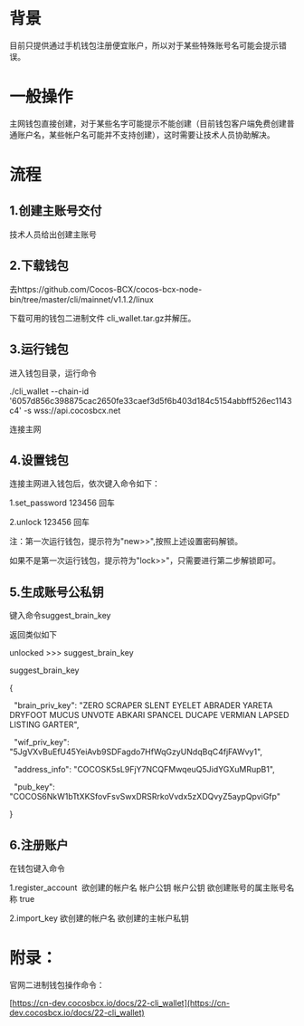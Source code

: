 # 背景
目前只提供通过手机钱包注册便宜账户，所以对于某些特殊账号名可能会提示错误。

# 一般操作
主网钱包直接创建，对于某些名字可能提示不能创建（目前钱包客户端免费创建普通账户名，某些帐户名可能并不支持创建），这时需要让技术人员协助解决。

# 流程
## 1.创建主账号交付
技术人员给出创建主账号

## 2.下载钱包
去https://github.com/Cocos-BCX/cocos-bcx-node-bin/tree/master/cli/mainnet/v1.1.2/linux

下载可用的钱包二进制文件 cli_wallet.tar.gz并解压。

## 3.运行钱包
进入钱包目录，运行命令

./cli_wallet --chain-id '6057d856c398875cac2650fe33caef3d5f6b403d184c5154abbff526ec1143c4' -s wss://api.cocosbcx.net 

连接主网

## 4.设置钱包
连接主网进入钱包后，依次键入命令如下：

1.set_password 123456 回车

2.unlock 123456 回车

注：第一次运行钱包，提示符为"new>>",按照上述设置密码解锁。

如果不是第一次运行钱包，提示符为"lock>>"，只需要进行第二步解锁即可。

## 5.生成账号公私钥
键入命令suggest_brain_key 

返回类似如下

unlocked >>> suggest_brain_key

suggest_brain_key

{

  "brain_priv_key": "ZERO SCRAPER SLENT EYELET ABRADER YARETA DRYFOOT MUCUS UNVOTE ABKARI SPANCEL DUCAPE VERMIAN LAPSED LISTING GARTER",

  "wif_priv_key": "5JgVXvBuEfU45YeiAvb9SDFagdo7HfWqGzyUNdqBqC4fjFAWvy1",

  "address_info": "COCOSK5sL9FjY7NCQFMwqeuQ5JidYGXuMRupB1",

  "pub_key": "COCOS6NkW1bTtXKSfovFsvSwxDRSRrkoVvdx5zXDQvyZ5aypQpviGfp"

}	 

## 6.注册账户
在钱包键入命令

1.register_account  欲创建的帐户名 帐户公钥 帐户公钥  欲创建账号的属主账号名称 true 

 2.import_key 欲创建的帐户名 欲创建的主帐户私钥  

# 附录：
官网二进制钱包操作命令：

[https://cn-dev.cocosbcx.io/docs/22-cli_wallet](https://cn-dev.cocosbcx.io/docs/22-cli_wallet)












# 
